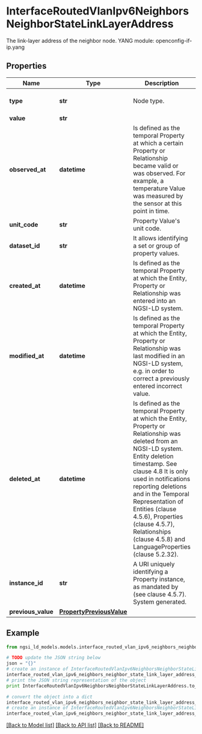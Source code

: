 # InterfaceRoutedVlanIpv6NeighborsNeighborStateLinkLayerAddress

The link-layer address of the neighbor node.  YANG module: openconfig-if-ip.yang 

## Properties

Name | Type | Description | Notes
------------ | ------------- | ------------- | -------------
**type** | **str** | Node type.  | [optional] [default to 'Property']
**value** | **str** |  | 
**observed_at** | **datetime** | Is defined as the temporal Property at which a certain Property or Relationship became valid or was observed. For example, a temperature Value was measured by the sensor at this point in time.  | [optional] 
**unit_code** | **str** | Property Value&#39;s unit code.  | [optional] 
**dataset_id** | **str** | It allows identifying a set or group of property values.  | [optional] 
**created_at** | **datetime** | Is defined as the temporal Property at which the Entity, Property or Relationship was entered into an NGSI-LD system.  | [optional] [readonly] 
**modified_at** | **datetime** | Is defined as the temporal Property at which the Entity, Property or Relationship was last modified in an NGSI-LD system, e.g. in order to correct a previously entered incorrect value.  | [optional] [readonly] 
**deleted_at** | **datetime** | Is defined as the temporal Property at which the Entity, Property or Relationship was deleted from an NGSI-LD system.  Entity deletion timestamp. See clause 4.8 It is only used in notifications reporting deletions and in the Temporal Representation of Entities (clause 4.5.6), Properties (clause 4.5.7), Relationships (clause 4.5.8) and LanguageProperties (clause 5.2.32).  | [optional] [readonly] 
**instance_id** | **str** | A URI uniquely identifying a Property instance, as mandated by (see clause 4.5.7). System generated.  | [optional] [readonly] 
**previous_value** | [**PropertyPreviousValue**](PropertyPreviousValue.md) |  | [optional] 

## Example

```python
from ngsi_ld_models.models.interface_routed_vlan_ipv6_neighbors_neighbor_state_link_layer_address import InterfaceRoutedVlanIpv6NeighborsNeighborStateLinkLayerAddress

# TODO update the JSON string below
json = "{}"
# create an instance of InterfaceRoutedVlanIpv6NeighborsNeighborStateLinkLayerAddress from a JSON string
interface_routed_vlan_ipv6_neighbors_neighbor_state_link_layer_address_instance = InterfaceRoutedVlanIpv6NeighborsNeighborStateLinkLayerAddress.from_json(json)
# print the JSON string representation of the object
print InterfaceRoutedVlanIpv6NeighborsNeighborStateLinkLayerAddress.to_json()

# convert the object into a dict
interface_routed_vlan_ipv6_neighbors_neighbor_state_link_layer_address_dict = interface_routed_vlan_ipv6_neighbors_neighbor_state_link_layer_address_instance.to_dict()
# create an instance of InterfaceRoutedVlanIpv6NeighborsNeighborStateLinkLayerAddress from a dict
interface_routed_vlan_ipv6_neighbors_neighbor_state_link_layer_address_form_dict = interface_routed_vlan_ipv6_neighbors_neighbor_state_link_layer_address.from_dict(interface_routed_vlan_ipv6_neighbors_neighbor_state_link_layer_address_dict)
```
[[Back to Model list]](../README.md#documentation-for-models) [[Back to API list]](../README.md#documentation-for-api-endpoints) [[Back to README]](../README.md)


